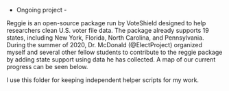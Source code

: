 - Ongoing project - 

Reggie is an open-source package run by VoteShield designed to help researchers clean U.S. voter file data. The package already supports 19 states, including New York, Florida, North Carolina, and Pennsylvania. During the summer of 2020, Dr. McDonald (@ElectProject) organized myself and several other fellow students to contribute to the reggie package by adding state support using data he has collected. A map of our current progress can be seen below. 

I use this folder for keeping independent helper scripts for my work. 

